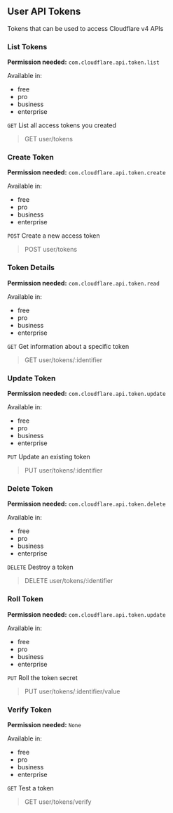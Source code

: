 ## User API Tokens

Tokens that can be used to access Cloudflare v4 APIs

### List Tokens

**Permission needed:** `com.cloudflare.api.token.list`

Available in:

* free
* pro
* business
* enterprise

`GET` List all access tokens you created

> GET user/tokens


### Create Token

**Permission needed:** `com.cloudflare.api.token.create`

Available in:

* free
* pro
* business
* enterprise

`POST` Create a new access token

> POST user/tokens


### Token Details

**Permission needed:** `com.cloudflare.api.token.read`

Available in:

* free
* pro
* business
* enterprise

`GET` Get information about a specific token

> GET user/tokens/:identifier


### Update Token

**Permission needed:** `com.cloudflare.api.token.update`

Available in:

* free
* pro
* business
* enterprise

`PUT` Update an existing token

> PUT user/tokens/:identifier


### Delete Token

**Permission needed:** `com.cloudflare.api.token.delete`

Available in:

* free
* pro
* business
* enterprise

`DELETE` Destroy a token

> DELETE user/tokens/:identifier


### Roll Token

**Permission needed:** `com.cloudflare.api.token.update`

Available in:

* free
* pro
* business
* enterprise

`PUT` Roll the token secret

> PUT user/tokens/:identifier/value


### Verify Token

**Permission needed:** `None`

Available in:

* free
* pro
* business
* enterprise

`GET` Test a token

> GET user/tokens/verify

